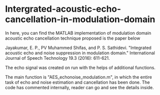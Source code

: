 # Intergrated-acoustic-echo-cancellation-in-modulation-domain

In here, you can find the MATLAB implementation of modulation domain acoustic echo cancellation technique proposed is the paper below

Jayakumar, E. P., PV Muhammed Shifas, and P. S. Sathidevi. "Integrated acoustic echo and noise suppression in modulation domain." International Journal of Speech Technology 19.3 (2016): 611-621.


The echo signal was created on run with the helps of additional functions.

The main function is "AES_echonoise_modulation.m", in which the entire task of echo and noise estimation and cancellation has been done. The code has commented internally, reader can go and see the details inside.
